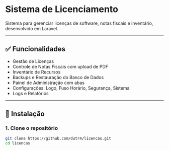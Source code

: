 # Sistema de Licenciamento

Sistema para gerenciar licenças de software, notas fiscais e inventário, desenvolvido em Laravel.

---

## ✅ Funcionalidades

- Gestão de Licenças
- Controle de Notas Fiscais com upload de PDF
- Inventário de Recursos
- Backups e Restauração do Banco de Dados
- Painel de Administração com abas
- Configurações: Logo, Fuso Horário, Segurança, Sistema
- Logs e Relatórios

---

## 🚀 Instalação

### 1. Clone o repositório

```bash
git clone https://github.com/dutr4/licencas.git
cd licencas
